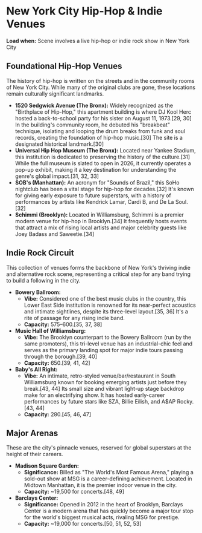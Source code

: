 

# **New York City Hip-Hop & Indie Venues**

**Load when:** Scene involves a live hip-hop or indie rock show in New York City

## **Foundational Hip-Hop Venues**

The history of hip-hop is written on the streets and in the community rooms of New York City. While many of the original clubs are gone, these locations remain culturally significant landmarks.

* **1520 Sedgwick Avenue (The Bronx):** Widely recognized as the "Birthplace of Hip-Hop," this apartment building is where DJ Kool Herc hosted a back-to-school party for his sister on August 11, 1973.\[29, 30\] In the building's community room, he debuted his "breakbeat" technique, isolating and looping the drum breaks from funk and soul records, creating the foundation of hip-hop music.\[30\] The site is a designated historical landmark.\[30\]  
* **Universal Hip Hop Museum (The Bronx):** Located near Yankee Stadium, this institution is dedicated to preserving the history of the culture.\[31\] While the full museum is slated to open in 2026, it currently operates a pop-up exhibit, making it a key destination for understanding the genre's global impact.\[31, 32, 33\]  
* **SOB's (Manhattan):** An acronym for "Sounds of Brazil," this SoHo nightclub has been a vital stage for hip-hop for decades.\[32\] It's known for giving early exposure to future superstars, with a history of performances by artists like Kendrick Lamar, Cardi B, and De La Soul.\[32\]  
* **Schimmi (Brooklyn):** Located in Williamsburg, Schimmi is a premier modern venue for hip-hop in Brooklyn.\[34\] It frequently hosts events that attract a mix of rising local artists and major celebrity guests like Joey Badass and Saweetie.\[34\]

## **Indie Rock Circuit**

This collection of venues forms the backbone of New York's thriving indie and alternative rock scene, representing a critical step for any band trying to build a following in the city.

* **Bowery Ballroom:**  
  * **Vibe:** Considered one of the best music clubs in the country, this Lower East Side institution is renowned for its near-perfect acoustics and intimate sightlines, despite its three-level layout.\[35, 36\] It's a rite of passage for any rising indie band.  
  * **Capacity:** 575–600.\[35, 37, 38\]  
* **Music Hall of Williamsburg:**  
  * **Vibe:** The Brooklyn counterpart to the Bowery Ballroom (run by the same promoters), this tri-level venue has an industrial-chic feel and serves as the primary landing spot for major indie tours passing through the borough.\[39, 40\]  
  * **Capacity:** 650.\[39, 41, 42\]  
* **Baby's All Right:**  
  * **Vibe:** An intimate, retro-styled venue/bar/restaurant in South Williamsburg known for booking emerging artists just before they break.\[43, 44\] Its small size and vibrant light-up stage backdrop make for an electrifying show. It has hosted early-career performances by future stars like SZA, Billie Eilish, and A$AP Rocky.\[43, 44\]  
  * **Capacity:** 280.\[45, 46, 47\]

## **Major Arenas**

These are the city's pinnacle venues, reserved for global superstars at the height of their careers.

* **Madison Square Garden:**  
  * **Significance:** Billed as "The World's Most Famous Arena," playing a sold-out show at MSG is a career-defining achievement. Located in Midtown Manhattan, it is the premier indoor venue in the city.  
  * **Capacity:** \~19,500 for concerts.\[48, 49\]  
* **Barclays Center:**  
  * **Significance:** Opened in 2012 in the heart of Brooklyn, Barclays Center is a modern arena that has quickly become a major tour stop for the world's biggest musical acts, rivaling MSG for prestige.  
  * **Capacity:** \~19,000 for concerts.\[50, 51, 52, 53\]